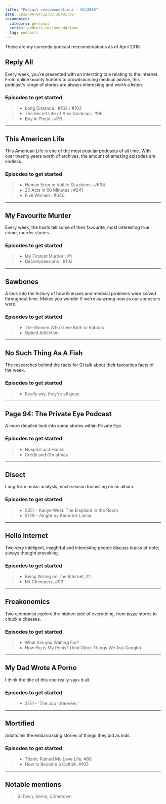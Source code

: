 ```yaml
---
title: "Podcast reccomendations - 04/2018"
date: 2018-04-04T22:03:36+01:00
taxonomies:
  category: personal
  series: podcast-reccomendations
  tag: podcasts
---
```


These are my currently podcast reccomendations as of April 2018

<!--more-->

Reply All
---------------------

Every week, you're presented with an intersting tale relating to the internet. From online bounty hunters to crowdsourcing medical advice, this podcast's range of stories are always interesting and worth a listen.

### Episodes to get started
>- Long Distance : #102 / #103
>- The Secret Life of Alex Goldman : #96
>- Boy in Photo : #79

***
This American Life
---------------------

This American Life is one of the most popular podcasts of all time. With over twenty years worth of archives, the amount of amazing episodes are endless.

### Episodes to get started
>- Human Error in Voltile Situations : #634
>- 20 Acts in 60 Minutes : #241
>- Five Women : #640


***
My Favourite Murder
---------------------

Every week, the hosts tell some of their favourite, most interesting true crime, murder stories.

### Episodes to get started
>- My Firstest Murder : #1
>- Decompressions : #102

***
Sawbones
---------------------

A look into the history of how illnesses and medcial problems were *solved* throughout time. Makes you wonder if we're as wrong now as our ancestors were.

### Episodes to get started
>- The Women Who Gave Birth to Rabbits
>- Opioid Addiction

***
No Such Thing As A Fish
---------------------

The researches behind the facts for QI talk about their favourites facts of the week.

### Episodes to get started
>- Really any, they're all great

***
Page 94: The Private Eye Podcast
---------------------

A more detailed look into some stories within Private Eye.

### Episodes to get started
>- Hospital and Hacks
>- Credit and Christmas

***
Disect
---------------------

Long form music analysis, each season focussing on an album.

### Episodes to get started
>- S2E1 - Kanye West: The Elephant in the Room
>- S1E9 - Alright by Kendrick Lamar

***
Hello Internet
---------------------

Two very inteligent, insightful and interesting people discuss topics of note; always thought provoking.

### Episodes to get started
>- Being Wrong on The Internet, #1
>- Mr Chompers, #93

***
Freakonomics
---------------------

Two economist explore the hidden side of everything, from pizza stores to chuck e cheeses.

### Episodes to get started
>- What Are you Waiting For?
>- How Big is My Penis? (And Other Things We Ask Google)


***
My Dad Wrote A Porno
---------------------

I think the title of this one really says it all.

### Episodes to get started
>- S1E1 - 'The Job Interview;'

***
Mortified
---------------------

Adults tell the embarrassing stories of things they did as kids.

### Episodes to get started
>- Titanic Ruined My Love Life, #88
>- How to Become a Catfish, #105


***
Notable mentions
---------------------
>S-Town, Serial, Crimetown

